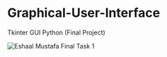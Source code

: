 # Graphical-User-Interface
Tkinter GUI Python (Final Project)

![Eshaal Mustafa Final Task 1](https://user-images.githubusercontent.com/108537560/176952788-a38366e9-0110-4a29-b414-53afa047ec56.JPG)

